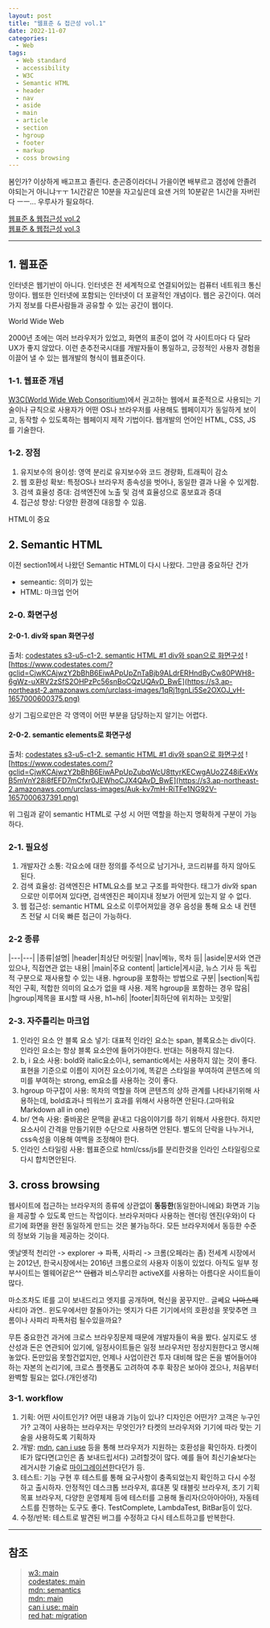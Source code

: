 ```yaml
---
layout: post
title: "웹표준 & 접근성 vol.1"
date: 2022-11-07
categories:
  - Web
tags:
  - Web standard
  - accessibility
  - W3C
  - Semantic HTML
  - header
  - nav
  - aside
  - main
  - article
  - section
  - hgroup
  - footer
  - markup
  - coss browsing
---
```


봄인가? 이상하게 배고프고 졸린다. 춘곤증이라더니 가을이면 배부르고 갬성에 안졸려야되는거 아니냐ㅜㅜ 1시간같은 10분을 자고싶은데 요샌 거의 10분같은 1시간을 자버린다 ㅡㅡ... 우루사가 필요하다.

[웹표준 & 웹접근성 vol.2](https://kimtank.github.io/web/2022/11/07/b-web-standard2.html)  
[웹표준 & 웹접근성 vol.3](https://kimtank.github.io/web/2022/11/07/c-web-standard3.html)

---

## 1. 웹표준

인터넷은 웹기반이 아니다. 인터넷은 전 세계적으로 연결되어있는 컴퓨터 네트워크 통신망이다. 웹또한 인터넷에 포함되는 인터넷이 더 포괄적인 개념이다. 웹은 공간이다. 여러가지 정보를 다른사람들과 공유할 수 있는 공간이 웹이다.

World Wide Web

2000년 초에는 여러 브라우저가 있었고, 화면의 표준이 없어 각 사이트마다 다 달라 UX가 좋지 않았다. 이런 춘추전국시대를 개발자들이 통일하고, 긍정적인 사용자 경험을 이끌어 낼 수 있는 웹개발의 형식이 웹표준이다.

### 1-1. 웹표준 개념

[W3C(World Wide Web Consoritium)](https://www.w3.org/)에서 권고하는 웹에서 표준적으로 사용되는 기술이나 규칙으로 사용자가 어떤 OS나 브라우저를 사용해도 웹페이지가 동일하게 보이고, 동작할 수 있도록하는 웹페이지 제작 기법이다. 웹개발의 언어인 HTML, CSS, JS를 기술한다.

### 1-2. 장점

1. 유지보수의 용이성: 영역 분리로 유지보수와 코드 경량화, 트래픽이 감소
2. 웹 호환성 확보: 특정OS나 브라우저 종속성을 벗어나, 동일한 결과 나올 수 있게함.
3. 검색 효율성 증대: 검색엔진에 노출 및 검색 효율성으로 홍보효과 증대
4. 접근성 향상: 다양한 환경에 대응할 수 있음.

HTML이 중요

## 2. Semantic HTML

이전 section1에서 나왔던 Semantic HTML이 다시 나왔다. 그만큼 중요하단 건가

- semeantic: 의미가 있는
- HTML: 마크업 언어

### 2-0. 화면구성

#### 2-0-1. div와 span 화면구성

출처: [codestates s3-u5-c1-2. semantic HTML #1 div와 span으로 화면구성](https://www.codestates.com/?gclid=CjwKCAjwzY2bBhB6EiwAPpUpZnTaBjb9ALdrERHndByCw80PWH8-6gWz-uXRV2zSfS2OHPzPc56snBoCQzUQAvD_BwE)
![https://www.codestates.com/?gclid=CjwKCAjwzY2bBhB6EiwAPpUpZnTaBjb9ALdrERHndByCw80PWH8-6gWz-uXRV2zSfS2OHPzPc56snBoCQzUQAvD_BwE](https://s3.ap-northeast-2.amazonaws.com/urclass-images/1qRj1tgnLi5Se2OXOJ_vH-1657000600375.png)

상기 그림으로만은 각 영역이 어떤 부분을 담당하는지 알기는 어렵다.

#### 2-0-2. semantic elements로 화면구성

출처: [codestates s3-u5-c1-2. semantic HTML #1 div와 span으로 화면구성](https://www.codestates.com/?gclid=CjwKCAjwzY2bBhB6EiwAPpUpZubqWcU8ttyrKECwgAUo2Z48iExWxB5mVnY28i8fEFD7mCfxr0JEWhoCJX4QAvD_BwE)
![https://www.codestates.com/?gclid=CjwKCAjwzY2bBhB6EiwAPpUpZubqWcU8ttyrKECwgAUo2Z48iExWxB5mVnY28i8fEFD7mCfxr0JEWhoCJX4QAvD_BwE](https://s3.ap-northeast-2.amazonaws.com/urclass-images/Auk-kv7mH-RiTFe1NG92V-1657000637391.png)

위 그림과 같이 semantic HTML로 구성 시 어떤 역할을 하는지 명확하게 구분이 가능하다.

### 2-1. 필요성

1. 개발자간 소통: 각요소에 대한 정의를 주석으로 남기거나, 코드리뷰를 하지 않아도 된다.
2. 검색 효율성: 검색엔진은 HTML요소를 보고 구조를 파악한다. 태그가 div와 span으로만 이루어져 있다면, 검색엔진은 페이지내 정보가 어떤게 있는지 알 수 없다.
3. 웹 접근성: semantic HTML 요소로 이루어져있을 경우 음성을 통해 요소 내 컨텐츠 전달 시 더욱 빠른 접근이 가능하다.

### 2-2 종류

|---|---|
|종류|설명|
|header|최상단 머릿말|
|nav|메뉴, 목차 등|
|aside|문서와 연관있으나, 직접연관 없는 내용|
|main|주요 content|
|article|게시글, 뉴스 기사 등 독립적 구분으로 재사용할 수 있는 내용. hgroup을 포함하는 방법으로 구분|
|section|독립적인 구획, 적합한 의미의 요소가 없을 때 사용. 제목 hgroup을 포함하는 경우 많음|
|hgroup|제목을 표시할 때 사용, h1~h6|
|footer|최하단에 위치하는 꼬릿말|

### 2-3. 자주틀리는 마크업

1. 인라인 요소 안 블록 요소 넣기: 대표적 인라인 요소는 span, 블록요소는 div이다. 인라인 요소는 항상 블록 요소안에 들어가야한다. 반대는 허용하지 않는다.
2. b, i 요소 사용: bold와 italic요소이나, semantic에서는 사용하지 않는 것이 좋다. 표현을 기준으로 이름이 지어진 요소이기에, 똑같은 스타일을 부여하여 콘텐츠에 의미를 부여하는 strong, em요소를 사용하는 것이 좋다.
3. hgroup 마구잡이 사용: 목차의 역할을 하며 콘텐츠의 상하 관계를 나타내기위해 사용하는데, bold효과나 띄워쓰기 효과를 위해서 사용하면 안된다.(고마워요 Markdown all in one)
4. br/ 연속 사용: 줄바꿈은 문맥을 끝내고 다음이야기를 하기 위해서 사용한다. 하지만 요소사이 간격을 만들기위한 수단으로 사용하면 안된다. 별도의 단락을 나누거나, css속성을 이용해 여백을 조정해야 한다.
5. 인라인 스타일링 사용: 웹표준으로 html/css/js를 분리한것을 인라인 스타일링으로 다시 합치면안된다.

## 3. cross browsing

웹사이트에 접근하는 브라우저의 종류에 상관없이 **동등한**(동일한아니에요) 화면과 기능을 제공할 수 있도록 만드는 작업이다. 브라우저마다 사용하는 렌더링 엔진(우와)이 다르기에 화면을 완전 동일하게 만드는 것은 불가능하다. 모든 브라우저에서 동등한 수준의 정보와 기능을 제공하는 것이다.

옛날옛적 천리안 -> explorer -> 파폭, 사파리 -> 크롬(오페라는 좀) 전세계 시장에서는 2012년, 한국시장에서는 2016년 크롬으로의 사용자 이동이 있었다. 아직도 일부 정부사이트는 멜웨어같은^^ ~~안랩~~과 비스무리한 activeX를 사용하는 아름다운 사이트들이 많다.

마소조차도 IE를 고이 보내드리고 엣지를 공개하며, 혁신을 꿈꾸지만.. 글쎄요 ~~나마스떼~~ 사티아 과연.. 윈도우에서만 잘돌아가는 엣지가 다른 기기에서의 호환성을 못맞추면 크롬이나 사파리 파폭처럼 될수있을까요?

무튼 중요한건 과거에 크로스 브라우징문제 때문에 개발자들이 욕을 봤다. 실지로도 생산성과 돈은 연관되어 있기에, 일정사이트들은 일정 브라우저만 정상지원한다고 명시해놓았다. 돈만있음 못할건없지만, 언제나 사업이란건 투자 대비해 많은 돈을 벌어들어야 하는 자본의 논리기에, 크로스 플랫폼도 고려하여 추후 확장은 보아야 겠으나, 처음부터 완벽할 필요는 없다.(개인생각)

### 3-1. workflow

1. 기획: 어떤 사이트인가? 어떤 내용과 기능이 있나? 디자인은 어떤가? 고객은 누구인가? 고객이 사용하는 브라우저는 무엇인가? 타켓의 브라우저와 기기에 따라 맞는 기술을 사용하도록 기획하자
2. 개발: [mdn](https://developer.mozilla.org/ko/), [can i use](https://caniuse.com/) 등을 통해 브라우저가 지원하는 호환성을 확인하자. 타켓이 IE가 많다면(고인은 좀 보내드립서다) 고려할것이 많다. 예를 들어 최신기술보다는 레거시한 기술로 [마이그레이션](https://www.redhat.com/ko/topics/automation/what-is-it-migration)한다던가 등.
3. 테스트: 기능 구현 후 테스트를 통해 요구사항이 충족되었는지 확인하고 다시 수정하고 출시하자. 안정적인 데스크톱 브라우저, 휴대폰 및 태블릿 브라우저, 초기 기획 목표 브라우저, 다양한 운영체제 등에 테스터를 고용해 돌리자(으아아아아), 자동테스트를 진행하는 도구도 좋다. TestComplete, LambdaTest, BitBar등이 있다.
4. 수정/반복: 테스트로 발견된 버그를 수정하고 다시 테스트하고를 반복한다.

---

## 참조

> [w3: main](https://www.w3.org/)  
> [codestates: main](https://www.codestates.com/?gclid=CjwKCAjwzY2bBhB6EiwAPpUpZnTaBjb9ALdrERHndByCw80PWH8-6gWz-uXRV2zSfS2OHPzPc56snBoCQzUQAvD_BwE)  
> [mdn: semantics](https://developer.mozilla.org/ko/docs/Glossary/Semantics)  
> [mdn: main](https://developer.mozilla.org/ko/)  
> [can i use: main](https://caniuse.com/)  
> [red hat: migration](https://www.redhat.com/ko/topics/automation/what-is-it-migration)
